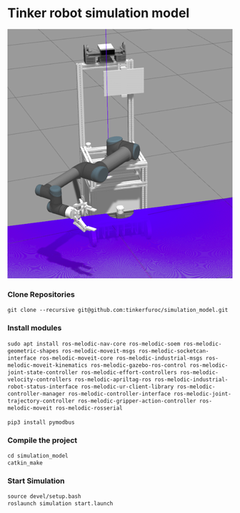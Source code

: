 # Tinker robot simulation model

![image-20210510150646017](README.assets/image-20210510150646017.png)

### Clone Repositories

```
git clone --recursive git@github.com:tinkerfuroc/simulation_model.git
```

### Install modules

```
sudo apt install ros-melodic-nav-core ros-melodic-soem ros-melodic-geometric-shapes ros-melodic-moveit-msgs ros-melodic-socketcan-interface ros-melodic-moveit-core ros-melodic-industrial-msgs ros-melodic-moveit-kinematics ros-melodic-gazebo-ros-control ros-melodic-joint-state-controller ros-melodic-effort-controllers ros-melodic-velocity-controllers ros-melodic-apriltag-ros ros-melodic-industrial-robot-status-interface ros-melodic-ur-client-library ros-melodic-controller-manager ros-melodic-controller-interface ros-melodic-joint-trajectory-controller ros-melodic-gripper-action-controller ros-melodic-moveit ros-melodic-rosserial

pip3 install pymodbus
```

### Compile the project

```
cd simulation_model
catkin_make
```

### Start Simulation

```
source devel/setup.bash
roslaunch simulation start.launch
```
